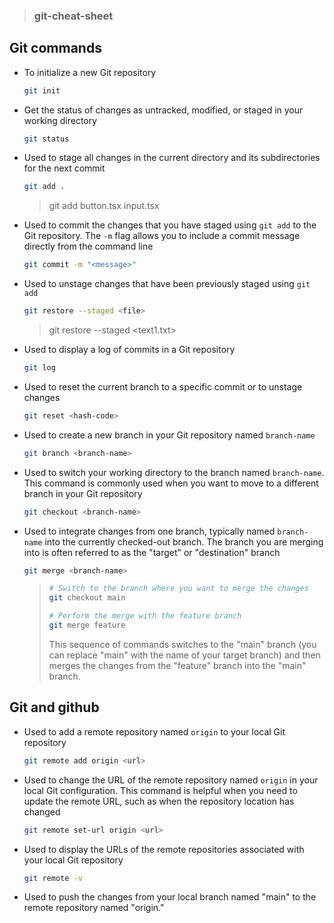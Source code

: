 > ### git-cheat-sheet

## Git commands

- To initialize a new Git repository
  ```bash
  git init
  ```

- Get the status of changes as untracked, modified, or staged in your working directory
  ```bash
  git status
  ```

- Used to stage all changes in the current directory and its subdirectories for the next commit
  ```bash
  git add .
  ```
  > git add button.tsx input.tsx
  
- Used to commit the changes that you have staged using ```git add``` to the Git repository. The ```-m``` flag allows you to include a commit message directly from the command line
  ```bash
  git commit -m "<message>"
  ```
  
- Used to unstage changes that have been previously staged using ```git add```
  ```bash
  git restore --staged <file>
  ```
  > git restore --staged <text1.txt>

- Used to display a log of commits in a Git repository
  ```bash
  git log
  ```

- Used to reset the current branch to a specific commit or to unstage changes
  ```bash
  git reset <hash-code>
  ```

- Used to create a new branch in your Git repository named ```branch-name```
  ```bash
  git branch <branch-name>
  ```

- Used to switch your working directory to the branch named ```branch-name```. This command is commonly used when you want to move to a different branch in your Git repository
  ```bash
  git checkout <branch-name>
  ```

- Used to integrate changes from one branch, typically named ```branch-name``` into the currently checked-out branch. The branch you are merging into is often referred to as the "target" or "destination" branch
  ```bash
  git merge <branch-name>
  ```
  > ```bash
  > # Switch to the branch where you want to merge the changes
  > git checkout main
  >
  > # Perform the merge with the feature branch
  > git merge feature
  > ```
  > This sequence of commands switches to the "main" branch (you can replace "main" with the name of your target branch) and then merges the changes from the "feature" branch into the "main" branch.

## Git and github

- Used to add a remote repository named ```origin``` to your local Git repository
  ```bash
  git remote add origin <url>
  ```

- Used to change the URL of the remote repository named ```origin``` in your local Git configuration. This command is helpful when you need to update the remote URL, such as when the repository location has changed
  ```bash
  git remote set-url origin <url>
  ```

- Used to display the URLs of the remote repositories associated with your local Git repository
  ```bash
  git remote -v
  ```

- Used to push the changes from your local branch named "main" to the remote repository named "origin." 
